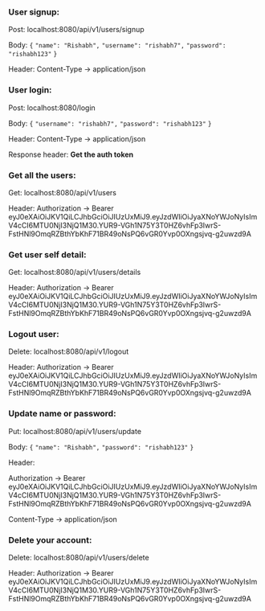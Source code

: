 ### User signup:

Post: localhost:8080/api/v1/users/signup

Body:
`{`
	`"name": "Rishabh",`
	`"username": "rishabh7",`
	`"password": "rishabh123"`
`}`

Header: Content-Type  ->   application/json

### User login:

Post: localhost:8080/login

Body:
`{`
	`"username": "rishabh7",`
	`"password": "rishabh123"`
`}`

Header: Content-Type  ->   application/json

Response header: **Get the auth token**

### Get all the users:

Get: localhost:8080/api/v1/users

Header: Authorization  ->   Bearer eyJ0eXAiOiJKV1QiLCJhbGciOiJIUzUxMiJ9.eyJzdWIiOiJyaXNoYWJoNyIsImV4cCI6MTU0NjI3NjQ1M30.YUR9-VGh1N75Y3T0HZ6vhFp3IwrS-FstHNl9OmqRZBthYbKhF71BR49oNsPQ6vGR0Yvp0OXngsjvq-g2uwzd9A

### Get user self detail:

Get: localhost:8080/api/v1/users/details

Header: Authorization  ->   Bearer eyJ0eXAiOiJKV1QiLCJhbGciOiJIUzUxMiJ9.eyJzdWIiOiJyaXNoYWJoNyIsImV4cCI6MTU0NjI3NjQ1M30.YUR9-VGh1N75Y3T0HZ6vhFp3IwrS-FstHNl9OmqRZBthYbKhF71BR49oNsPQ6vGR0Yvp0OXngsjvq-g2uwzd9A

### Logout user:

Delete: localhost:8080/api/v1/logout

Header: Authorization  ->   Bearer eyJ0eXAiOiJKV1QiLCJhbGciOiJIUzUxMiJ9.eyJzdWIiOiJyaXNoYWJoNyIsImV4cCI6MTU0NjI3NjQ1M30.YUR9-VGh1N75Y3T0HZ6vhFp3IwrS-FstHNl9OmqRZBthYbKhF71BR49oNsPQ6vGR0Yvp0OXngsjvq-g2uwzd9A

### Update name or password:

Put: localhost:8080/api/v1/users/update

Body:
`{`
	`"name": "Rishabh",`
	`"password": "rishabh123"`
`}`

Header: 

Authorization  ->   Bearer eyJ0eXAiOiJKV1QiLCJhbGciOiJIUzUxMiJ9.eyJzdWIiOiJyaXNoYWJoNyIsImV4cCI6MTU0NjI3NjQ1M30.YUR9-VGh1N75Y3T0HZ6vhFp3IwrS-FstHNl9OmqRZBthYbKhF71BR49oNsPQ6vGR0Yvp0OXngsjvq-g2uwzd9A

Content-Type  ->   application/json

### Delete your account:

Delete: localhost:8080/api/v1/users/delete

Header: Authorization  ->   Bearer eyJ0eXAiOiJKV1QiLCJhbGciOiJIUzUxMiJ9.eyJzdWIiOiJyaXNoYWJoNyIsImV4cCI6MTU0NjI3NjQ1M30.YUR9-VGh1N75Y3T0HZ6vhFp3IwrS-FstHNl9OmqRZBthYbKhF71BR49oNsPQ6vGR0Yvp0OXngsjvq-g2uwzd9A


